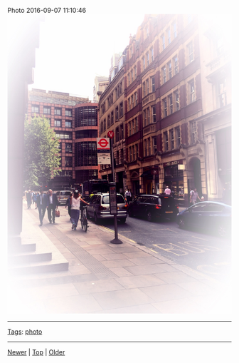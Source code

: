 <!--
title: Photo 2016-09-07 11
date: 2020-06-28T14:56:50.754Z
tags: photo
-->









Photo 2016-09-07 11:10:46
![](150071086552-0.jpg)

<!--BOTTOM-POST-NAVIGATION-->
---

[Tags](tags.md): [photo](tag-photo.md)

---

[Newer](148993750632.md) | [Top](index.md) | [Older](151976604492.md)